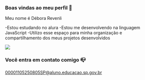 ### Boas vindas ao meu perfil 💙

Meu nome é Débora Revenli

-Estou estudando no alura
-Estou me desenvolvendo na linguagem JavaScript
-Utilizo esse espaço para minha organização e compartilhamento dos meus projetos desenvolvidos

![](https://media1.tenor.com/m/LFaaEG1R3hYAAAAC/star-vs-the-forces-of-evil-iconic.gif)


### Você entra em contato comigo 📪

00001105250805SP@aluno.educacao.sp.gov.br
